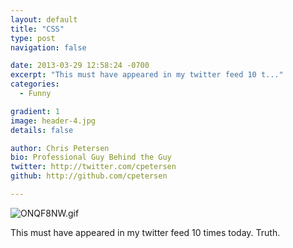 ```yaml
---
layout: default
title: "CSS"
type: post
navigation: false

date: 2013-03-29 12:58:24 -0700
excerpt: "This must have appeared in my twitter feed 10 t..."
categories:
  - Funny

gradient: 1
image: header-4.jpg
details: false

author: Chris Petersen
bio: Professional Guy Behind the Guy
twitter: http://twitter.com/cpetersen
github: http://github.com/cpetersen

---
```



  ![ONQF8NW.gif](/attachments/81d2bffd2d12c8275ab2c708b3fd5297/image.png)  

 This must have appeared in my twitter feed 10 times today.  Truth. 

 
